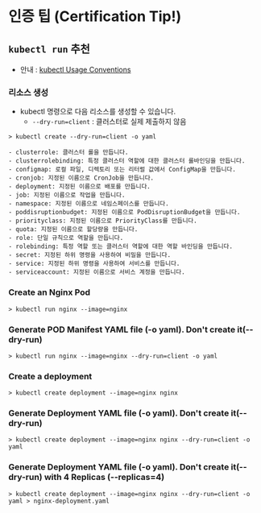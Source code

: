 # 인증 팁 (Certification Tip!)

## `kubectl run` 추천
- 안내 : [kubectl Usage Conventions](https://kubernetes.io/docs/reference/kubectl/conventions/)


### 리소스 생성

- kubectl 명령으로 다음 리소스를 생성할 수 있습니다.
  - `--dry-run=client` : 클러스터로 실제 제출하지 않음

```
> kubectl create --dry-run=client -o yaml
```

    - clusterrole: 클러스터 롤을 만듭니다.
    - clusterrolebinding: 특정 클러스터 역할에 대한 클러스터 롤바인딩을 만듭니다.
    - configmap: 로컬 파일, 디렉토리 또는 리터럴 값에서 ConfigMap을 만듭니다.
    - cronjob: 지정된 이름으로 CronJob을 만듭니다.
    - deployment: 지정된 이름으로 배포를 만듭니다.
    - job: 지정된 이름으로 작업을 만듭니다.
    - namespace: 지정된 이름으로 네임스페이스를 만듭니다.
    - poddisruptionbudget: 지정된 이름으로 PodDisruptionBudget을 만듭니다.
    - priorityclass: 지정된 이름으로 PriorityClass를 만듭니다.
    - quota: 지정된 이름으로 할당량을 만듭니다.
    - role: 단일 규칙으로 역할을 만듭니다.
    - rolebinding: 특정 역할 또는 클러스터 역할에 대한 역할 바인딩을 만듭니다.
    - secret: 지정된 하위 명령을 사용하여 비밀을 만듭니다.
    - service: 지정된 하위 명령을 사용하여 서비스를 만듭니다.
    - serviceaccount: 지정된 이름으로 서비스 계정을 만듭니다.


### Create an Nginx Pod
```
> kubectl run nginx --image=nginx
```


### Generate POD Manifest YAML file (-o yaml). Don't create it(--dry-run)
```
> kubectl run nginx --image=nginx --dry-run=client -o yaml
```


### Create a deployment
```
> kubectl create deployment --image=nginx nginx
```


### Generate Deployment YAML file (-o yaml). Don't create it(--dry-run)
```
> kubectl create deployment --image=nginx nginx --dry-run=client -o yaml
```


### Generate Deployment YAML file (-o yaml). Don't create it(--dry-run) with 4 Replicas (--replicas=4)
```
> kubectl create deployment --image=nginx nginx --dry-run=client -o yaml > nginx-deployment.yaml
```
